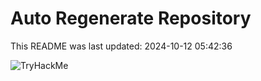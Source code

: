 # Auto Regenerate Repository

This README was last updated: 2024-10-12 05:42:36

 ![TryHackMe](https://tryhackme.com/badge/533634)